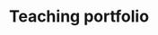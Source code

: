---
layout: home
author_profile: true
title: "Teaching portfolio"
header:
  overlay_color: "#000000"
  overlay_filter: "0.25"
  overlay_image: "https://tp-watson.github.io/Teaching-Site/assets/img/header_new.jpg"
excerpt: >
  Welcome to my teaching site! I am Timmy Paez Watson, an enthusiastic teacher with a passion to empower students to learn complex topics. Here you'll find my recorded lectures, slides, exercises, and other info to learn about metabolism.
---